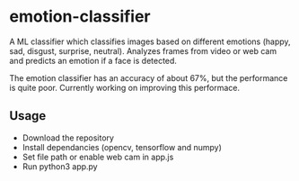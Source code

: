 # emotion-classifier
A ML classifier which classifies images based on different emotions (happy, sad, disgust, surprise, neutral).
Analyzes frames from video or web cam and predicts an emotion if a face is detected.

The emotion classifier has an accuracy of about 67%, but the performance is quite poor. Currently working on improving this performace.


## Usage

- Download the repository
- Install dependancies (opencv, tensorflow and numpy)
- Set file path or enable web cam in app.js
- Run python3 app.py
